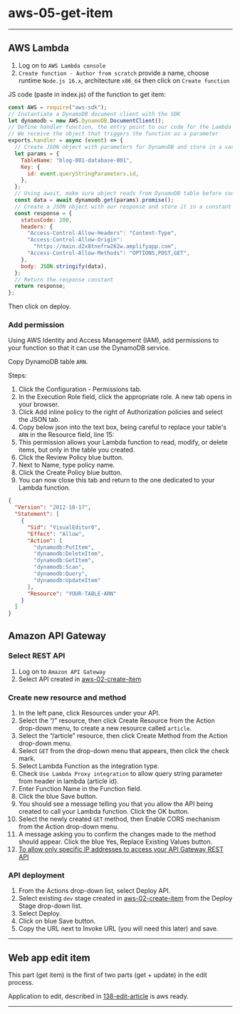 # aws-05-get-item

---

## AWS Lambda

1. Log on to `AWS Lambda console`
2. `Create function - Author from scratch` provide a name, choose runtime `Node.js 16.x`, architecture `x86_64` then click on `Create function`

JS code (paste in index.js) of the function to get item:

```js
const AWS = require("aws-sdk");
// Instantiate a DynamoDB document client with the SDK
let dynamodb = new AWS.DynamoDB.DocumentClient();
// Define handler function, the entry point to our code for the Lambda service
// We receive the object that triggers the function as a parameter
exports.handler = async (event) => {
  // Create JSON object with parameters for DynamoDB and store in a variable
  let params = {
    TableName: "blog-001-database-001",
    Key: {
      id: event.queryStringParameters.id,
    },
  };
  // Using await, make sure object reads from DynamoDB table before continuing execution
  const data = await dynamodb.get(params).promise();
  // Create a JSON object with our response and store it in a constant
  const response = {
    statusCode: 200,
    headers: {
      "Access-Control-Allow-Headers": "Content-Type",
      "Access-Control-Allow-Origin":
        "https://main.d2x8tnefrw262w.amplifyapp.com",
      "Access-Control-Allow-Methods": "OPTIONS,POST,GET",
    },
    body: JSON.stringify(data),
  };
  // Return the response constant
  return response;
};
```

Then click on deploy.

### Add permission

Using AWS Identity and Access Management (IAM), add permissions to your function so that it can use the DynamoDB service.

Copy DynamoDB table `ARN`.

Steps:

1. Click the Configuration - Permissions tab.
2. In the Execution Role field, click the appropriate role. A new tab opens in your browser.
3. Click Add inline policy to the right of Authorization policies and select the JSON tab.
4. Copy below json into the text box, being careful to replace your table's `ARN` in the Resource field, line 15:
5. This permission allows your Lambda function to read, modify, or delete items, but only in the table you created.
6. Click the Review Policy blue button.
7. Next to Name, type policy name.
8. Click the Create Policy blue button.
9. You can now close this tab and return to the one dedicated to your Lambda function.

```json
{
  "Version": "2012-10-17",
  "Statement": [
    {
      "Sid": "VisualEditor0",
      "Effect": "Allow",
      "Action": [
        "dynamodb:PutItem",
        "dynamodb:DeleteItem",
        "dynamodb:GetItem",
        "dynamodb:Scan",
        "dynamodb:Query",
        "dynamodb:UpdateItem"
      ],
      "Resource": "YOUR-TABLE-ARN"
    }
  ]
}
```

## Amazon API Gateway

### Select REST API

1. Log on to `Amazon API Gateway`
2. Select API created in [aws-02-create-item](../16-project-blog/aws-02-create-item.md)

### Create new resource and method

1. In the left pane, click Resources under your API.
2. Select the “/” resource, then click Create Resource from the Action drop-down menu, to create a new resource called `article`.
3. Select the “/article” resource, then click Create Method from the Action drop-down menu.
4. Select `GET` from the drop-down menu that appears, then click the check mark.
5. Select Lambda Function as the integration type.
6. Check `Use Lambda Proxy integration` to allow query string parameter from header in lambda (article id).
7. Enter Function Name in the Function field.
8. Click the blue Save button.
9. You should see a message telling you that you allow the API being created to call your Lambda function. Click the OK button.
10. Select the newly created `GET` method, then Enable CORS mechanism from the Action drop-down menu.
11. A message asking you to confirm the changes made to the method should appear. Click the blue Yes, Replace Existing Values button.
12. [To allow only specific IP addresses to access your API Gateway REST API](https://aws.amazon.com/fr/premiumsupport/knowledge-center/api-gateway-resource-policy-access/)

### API deployment

1. From the Actions drop-down list, select Deploy API.
2. Select existing `dev` stage created in [aws-02-create-item](../16-project-blog/aws-02-create-item.md) from the Deploy Stage drop-down list.
3. Select Deploy.
4. Click on blue Save button.
5. Copy the URL next to Invoke URL (you will need this later) and save.

---

## Web app edit item

This part (get item) is the first of two parts (get + update) in the edit process.

Application to edit, described in [138-edit-article](138-edit-article.md) is aws ready.

---
